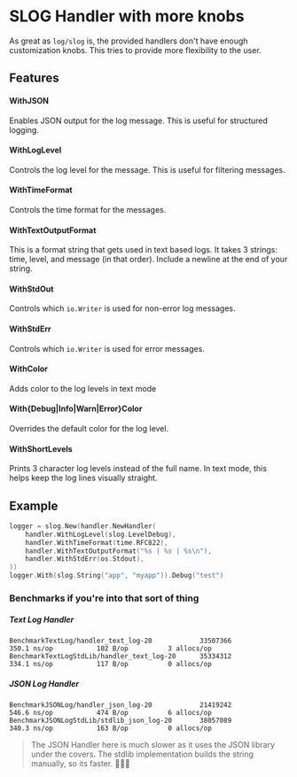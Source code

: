# SLOG Handler with more knobs

As great as `log/slog` is, the provided handlers don't have enough customization knobs.  This tries to 
provide more flexibility to the user.

## Features

#### WithJSON
Enables JSON output for the log message.  This is useful for structured logging.

#### WithLogLevel
Controls the log level for the message.  This is useful for filtering messages.

#### WithTimeFormat
Controls the time format for the messages.

#### WithTextOutputFormat
This is a format string that gets used in text based logs.  It takes 3 strings: time, level, and message (in that order).  Include a newline at the end of your string.

#### WithStdOut
Controls which `io.Writer` is used for non-error log messages.

#### WithStdErr 
Controls which `io.Writer` is used for error messages.

#### WithColor
Adds color to the log levels in text mode

#### With{Debug|Info|Warn|Error}Color
Overrides the default color for the log level.

#### WithShortLevels
Prints 3 character log levels instead of the full name.  In text mode, this helps keep the log lines visually straight.

## Example

```go 
logger = slog.New(handler.NewHandler(
	handler.WithLogLevel(slog.LevelDebug),
	handler.WithTimeFormat(time.RFC822),
	handler.WithTextOutputFormat("%s | %s | %s\n"),
	handler.WithStdErr(os.Stdout),
))
logger.With(slog.String("app", "myapp")).Debug("test")
```

### Benchmarks if you're into that sort of thing

##### Text Log Handler
```shell
BenchmarkTextLog/handler_text_log-20            33507366               350.1 ns/op           102 B/op          3 allocs/op
BenchmarkTextLogStdLib/handler_text_log-20      35334312               334.1 ns/op           117 B/op          0 allocs/op
```

##### JSON Log Handler
```shell
BenchmarkJSONLog/handler_json_log-20            21419242               546.6 ns/op           474 B/op          6 allocs/op
BenchmarkJSONLogStdLib/stdlib_json_log-20       38057089               340.3 ns/op           163 B/op          0 allocs/op
```

> The JSON Handler here is much slower as it uses the JSON library under the covers.  The stdlib implementation builds the string manually, so its faster.  🤷🏼‍♀️
